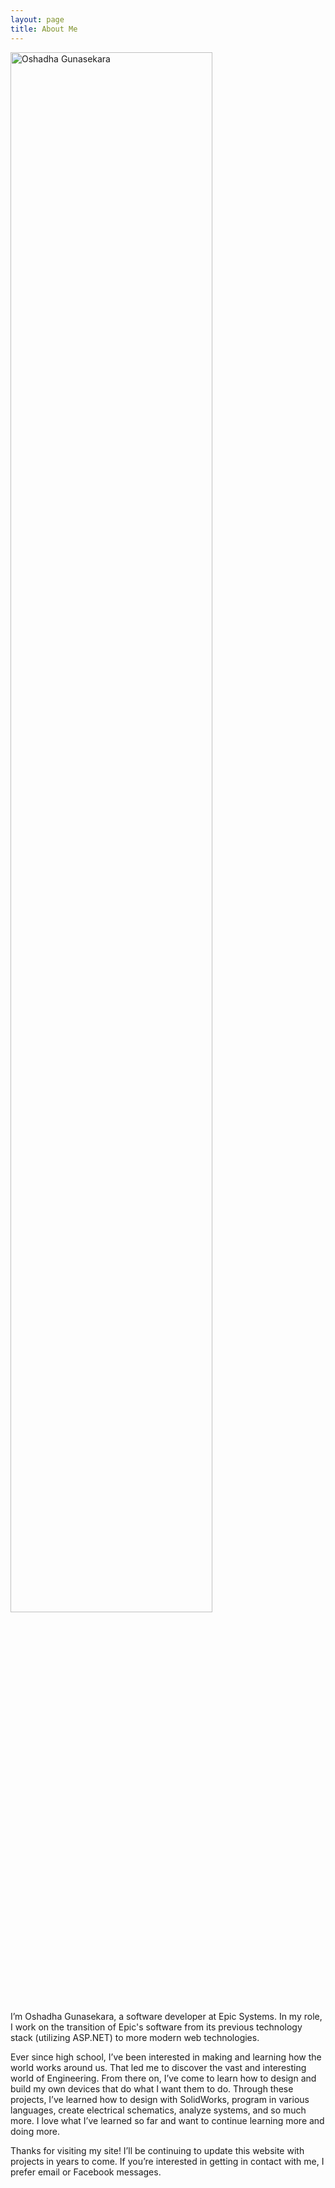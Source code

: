 ```yaml
---
layout: page
title: About Me
---
```


<img src="{{'/assets/images/about.jpg' | relative_url}}" alt="Oshadha Gunasekara" nopin="nopin" style="width: 80%; margin: 0rem auto;"/>

I’m Oshadha Gunasekara, a software developer at Epic Systems. In my role, I work on the transition of Epic's software from its previous technology stack (utilizing ASP.NET) to more modern web technologies.

Ever since high school, I’ve been interested in making and learning how the world works around us. That led me to discover the vast and interesting world of Engineering. From there on, I’ve come to learn how to design and build my own devices that do what I want them to do. Through these projects, I’ve learned how to design with SolidWorks, program in various languages, create electrical schematics, analyze systems, and so much more. I love what I’ve learned so far and want to continue learning more and doing more.

Thanks for visiting my site! I’ll be continuing to update this website with projects in years to come. If you’re interested in getting in contact with me, I prefer email or Facebook messages.